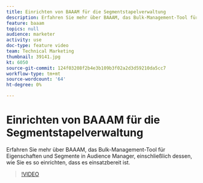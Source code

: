 ```yaml
---
title: Einrichten von BAAAM für die Segmentstapelverwaltung
description: Erfahren Sie mehr über BAAAM, das Bulk-Management-Tool für Eigenschaften und Segmente in Audience Manager, einschließlich dessen, wie Sie es so einrichten, dass es einsatzbereit ist.
feature: baaam
topics: null
audience: marketer
activity: use
doc-type: feature video
team: Technical Marketing
thumbnail: 39141.jpg
kt: 6050
source-git-commit: 124f03208f2b4e3b109b3f02a2d3d59210da5cc7
workflow-type: tm+mt
source-wordcount: '64'
ht-degree: 0%

---
```



# Einrichten von BAAAM für die Segmentstapelverwaltung

Erfahren Sie mehr über BAAAM, das Bulk-Management-Tool für Eigenschaften und Segmente in Audience Manager, einschließlich dessen, wie Sie es so einrichten, dass es einsatzbereit ist.

>[!VIDEO](https://video.tv.adobe.com/v/39141/?quality=12&learn=on)
